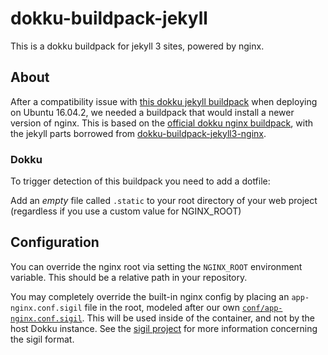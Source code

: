 # dokku-buildpack-jekyll

This is a dokku buildpack for jekyll 3 sites, powered by nginx.

## About

After a compatibility issue with [this dokku jekyll buildpack](https://github.com/inket/dokku-buildpack-jekyll3-nginx) when deploying on Ubuntu 16.04.2, we needed a buildpack that would install a newer version of nginx.  This is based on the [official dokku nginx buildpack](https://github.com/dokku/buildpack-nginx), with the jekyll parts borrowed from [dokku-buildpack-jekyll3-nginx](https://github.com/inket/dokku-buildpack-jekyll3-nginx).

### Dokku

To trigger detection of this buildpack you need to add a dotfile:

Add an *empty* file called `.static` to your root directory of your web project (regardless if you use a custom value for NGINX_ROOT)


## Configuration

You can override the nginx root via setting the `NGINX_ROOT` environment variable. This should be a relative path in your repository.

You may completely override the built-in nginx config by placing an `app-nginx.conf.sigil` file in the root, modeled after our own [`conf/app-nginx.conf.sigil`](https://github.com/dokku/buildpack-nginx/blob/master/conf/app-nginx.conf.sigil). This will be used inside of the container, and not by the host Dokku instance. See the [sigil project](https://github.com/gliderlabs/sigil) for more information concerning the sigil format.
